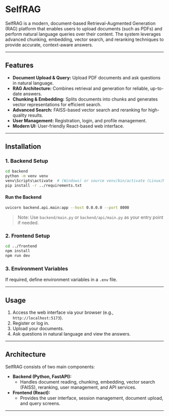 # SelfRAG

SelfRAG is a modern, document-based Retrieval-Augmented Generation (RAG) platform that enables users to upload documents (such as PDFs) and perform natural language queries over their content. The system leverages advanced chunking, embedding, vector search, and reranking techniques to provide accurate, context-aware answers.

---

## Features

- **Document Upload & Query:** Upload PDF documents and ask questions in natural language.
- **RAG Architecture:** Combines retrieval and generation for reliable, up-to-date answers.
- **Chunking & Embedding:** Splits documents into chunks and generates vector representations for efficient search.
- **Advanced Search:** FAISS-based vector search and reranking for high-quality results.
- **User Management:** Registration, login, and profile management.
- **Modern UI:** User-friendly React-based web interface.

---

## Installation

### 1. Backend Setup

```bash
cd backend
python -m venv venv
venv\Scripts\activate  # (Windows) or source venv/bin/activate (Linux/Mac)
pip install -r ../requirements.txt
```

#### Run the Backend

```bash
uvicorn backend.api.main:app --host 0.0.0.0 --port 8000
```
> Note: Use `backend/main.py` or `backend/api/main.py` as your entry point if needed.

### 2. Frontend Setup

```bash
cd ../frontend
npm install
npm run dev
```

### 3. Environment Variables

If required, define environment variables in a `.env` file.

---

## Usage

1. Access the web interface via your browser (e.g., `http://localhost:5173`).
2. Register or log in.
3. Upload your documents.
4. Ask questions in natural language and view the answers.

---

## Architecture

SelfRAG consists of two main components:

- **Backend (Python, FastAPI):**
  - Handles document reading, chunking, embedding, vector search (FAISS), reranking, user management, and API services.
- **Frontend (React):**
  - Provides the user interface, session management, document upload, and query screens.

---
